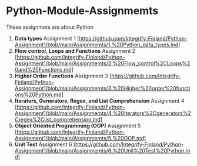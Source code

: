 # Python-Module-Assignmemts
These assignmets are about Python

1. **Data types**
Assignment 1 [https://github.com/Integrify-Finland/Python-Assignment1/blob/main/Assignmemts/1.%20Python_data_types.md]
2. **Flow control, Loops and Functions**
Assignment 2 [https://github.com/Integrify-Finland/Python-Assignment1/blob/main/Assignmemts/2.%20Flow_control%2CLoops%20and%20Functions.md]
3. **Higher Order Functions**
Assignment 3 [https://github.com/Integrify-Finland/Python-Assignment1/blob/main/Assignmemts/3.%20Higher%20order%20functions%20Python.md]
4. **Iterators, Generators, Regex, and List Comprehension**
Assignment 4 [https://github.com/Integrify-Finland/Python-Assignment1/blob/main/Assignmemts/4.%20Iterators%2Cgenerators%2Cregex%2Clist_comprehension.md]
5. **Object Oriented Programming (OOP)**
Assignment 5 [https://github.com/Integrify-Finland/Python-Assignment1/blob/main/Assignmemts/5.%20OOP.md]
6. **Unit Test**
Assignment 6 [https://github.com/Integrify-Finland/Python-Assignment1/blob/main/Assignmemts/6.%20Unit%20Test%20Python.md]
